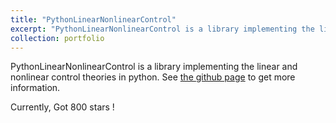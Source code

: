 ```yaml
---
title: "PythonLinearNonlinearControl"
excerpt: "PythonLinearNonlinearControl is a library implementing the linear and nonlinear control theories in python.<br/><img src='/images/pythonlinearnonlinear.png' width=480>"
collection: portfolio
---
```


PythonLinearNonlinearControl is a library implementing the linear and nonlinear control theories in python.
See [the github page](https://github.com/Shunichi09/PythonLinearNonlinearControl) to get more information.

Currently, Got 800 stars !
